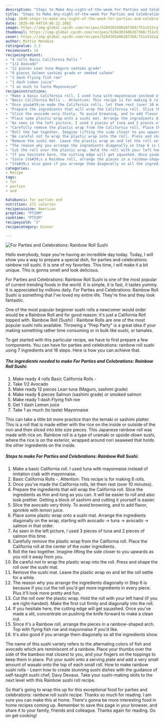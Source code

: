 ```yaml
---
description: "Steps to Make Any-night-of-the-week For Parties and Celebrations: Rainbow Roll Sushi"
title: "Steps to Make Any-night-of-the-week For Parties and Celebrations: Rainbow Roll Sushi"
slug: 2848-steps-to-make-any-night-of-the-week-for-parties-and-celebrations-rainbow-roll-sushi
date: 2020-08-04T19:48:22.100Z
image: https://img-global.cpcdn.com/recipes/5284302406287360/751x532cq70/for-parties-and-celebrations-rainbow-roll-sushi-recipe-main-photo.jpg
thumbnail: https://img-global.cpcdn.com/recipes/5284302406287360/751x532cq70/for-parties-and-celebrations-rainbow-roll-sushi-recipe-main-photo.jpg
cover: https://img-global.cpcdn.com/recipes/5284302406287360/751x532cq70/for-parties-and-celebrations-rainbow-roll-sushi-recipe-main-photo.jpg
author: Mittie Mendoza
ratingvalue: 3.3
reviewcount: 14
recipeingredient:
- "4 rolls Basic California Rolls "
- "1/2 Avocado"
- "12 pieces Lean tuna Maguro sashimi grade"
- "8 pieces Salmon sashimi grade or smoked salmon"
- "1 dash Flying fish roe"
- "1 dash Lemon juice"
- "1 as much to taste Mayonnaise"
recipeinstructions:
- "Make a basic California roll. I used tuna with mayonnaise instead of imitation crab with mayonnaise."
- "Basic California Rolls -. Attention: This recipe is for making 8 rolls."
- "Once you&#39;ve made the California rolls, let them rest (over 10 minutes)."
- "Prepare the ingredients that will wrap the California roll. Slice the ingredients as thin and long as you can. It will be easier to roll and also look prettier. Getting a block of sashimi and cutting it yourself is easier."
- "Slice the avocado very thinly. To avoid browning, and to add flavor, sprinkle with lemon juice."
- "Place some plastic wrap onto a sushi mat. Arrange the ingredients diagonally on the wrap, starting with avocado → tuna → avocado → salmon in that order."
- "As seen in the left picture, I used 3 pieces of tuna and 2 pieces of salmon this time."
- "Carefully remove the plastic wrap from the California roll. Place the California roll at the center of the outer ingredients."
- "Roll the two together. Imagine lifting the side closer to you upwards as you roll it away from you."
- "Be careful not to wrap the plastic wrap into the roll. Press and shape the roll over the sushi mat."
- "Remove the sushi mat. Leave the plastic wrap on and let the roll settle for a while."
- "The reason why you arrange the ingredients diagonally in Step 6 is because if you cut the roll you&#39;d get more ingredients in every piece. Plus it&#39;ll look more pretty and fun."
- "Cut the roll over the plastic wrap. Hold the roll with your left hand (if you are right-handed). Make the first cut firmly and diagonally into the roll."
- "If you hesitate here, the cutting edge will get squashed. Once you&#39;ve made a slit, concentrate on pushing the knife forward to make a clean cut."
- "Since it&#39;s a Rainbow roll, arrange the pieces in a rainbow-shaped arch. Top with flying fish roe and mayonnaise if you&#39;d like."
- "It&#39;s also good if you arrange them diagonally so all the ingredients show."
categories:
- Recipe
tags:
- for
- parties
- and

katakunci: for parties and 
nutrition: 271 calories
recipecuisine: American
preptime: "PT39M"
cooktime: "PT52M"
recipeyield: "2"
recipecategory: Dinner

---
```



![For Parties and Celebrations: Rainbow Roll Sushi](https://img-global.cpcdn.com/recipes/5284302406287360/751x532cq70/for-parties-and-celebrations-rainbow-roll-sushi-recipe-main-photo.jpg)

Hello everybody, hope you're having an incredible day today. Today, I will show you a way to prepare a special dish, for parties and celebrations: rainbow roll sushi. It is one of my favorites. This time, I will make it a bit unique. This is gonna smell and look delicious.

For Parties and Celebrations: Rainbow Roll Sushi is one of the most popular of current trending foods in the world. It is simple, it is fast, it tastes yummy. It is appreciated by millions daily. For Parties and Celebrations: Rainbow Roll Sushi is something that I've loved my entire life. They're fine and they look fantastic.

One of the most popular beginner sushi rolls a newcomer would order would be a Rainbow Roll and for good reason: it&#39;s just a California Roll topped with. Rainbow Roll (Sushi) : Rainbow Rolls are one of the most popular sushi rolls available. Throwing a &#34;Prep Party&#34; is a great idea if your making something rather time consuming or in bulk like sushi, or tamales.


To get started with this particular recipe, we have to first prepare a few components. You can have for parties and celebrations: rainbow roll sushi using 7 ingredients and 16 steps. Here is how you can achieve that.

<!--inarticleads1-->

##### The ingredients needed to make For Parties and Celebrations: Rainbow Roll Sushi:

1. Make ready 4 rolls Basic California Rolls -
1. Take 1/2 Avocado
1. Make ready 12 pieces Lean tuna (Maguro, sashimi grade)
1. Make ready 8 pieces Salmon (sashimi grade) or smoked salmon
1. Make ready 1 dash Flying fish roe
1. Get 1 dash Lemon juice
1. Take 1 as much (to taste) Mayonnaise


This can take a little bit more practice than the temaki or sashimi platter. This is a roll that is made either with the rice on the inside or outside of the nori and then sliced into bite size pieces. This Japanese rainbow roll was made with rice on. Rainbow roll is a type of uramaki or upside-down sushi, where the rice is on the exterior, wrapped around nori seaweed that holds the other ingredients on the inside. 

<!--inarticleads2-->

##### Steps to make For Parties and Celebrations: Rainbow Roll Sushi:

1. Make a basic California roll. I used tuna with mayonnaise instead of imitation crab with mayonnaise.
1. Basic California Rolls -. Attention: This recipe is for making 8 rolls.
1. Once you&#39;ve made the California rolls, let them rest (over 10 minutes).
1. Prepare the ingredients that will wrap the California roll. Slice the ingredients as thin and long as you can. It will be easier to roll and also look prettier. Getting a block of sashimi and cutting it yourself is easier.
1. Slice the avocado very thinly. To avoid browning, and to add flavor, sprinkle with lemon juice.
1. Place some plastic wrap onto a sushi mat. Arrange the ingredients diagonally on the wrap, starting with avocado → tuna → avocado → salmon in that order.
1. As seen in the left picture, I used 3 pieces of tuna and 2 pieces of salmon this time.
1. Carefully remove the plastic wrap from the California roll. Place the California roll at the center of the outer ingredients.
1. Roll the two together. Imagine lifting the side closer to you upwards as you roll it away from you.
1. Be careful not to wrap the plastic wrap into the roll. Press and shape the roll over the sushi mat.
1. Remove the sushi mat. Leave the plastic wrap on and let the roll settle for a while.
1. The reason why you arrange the ingredients diagonally in Step 6 is because if you cut the roll you&#39;d get more ingredients in every piece. Plus it&#39;ll look more pretty and fun.
1. Cut the roll over the plastic wrap. Hold the roll with your left hand (if you are right-handed). Make the first cut firmly and diagonally into the roll.
1. If you hesitate here, the cutting edge will get squashed. Once you&#39;ve made a slit, concentrate on pushing the knife forward to make a clean cut.
1. Since it&#39;s a Rainbow roll, arrange the pieces in a rainbow-shaped arch. Top with flying fish roe and mayonnaise if you&#39;d like.
1. It&#39;s also good if you arrange them diagonally so all the ingredients show.


The name of this sushi variety refers to the alternating colors of fish and avocado which are reminiscent of a rainbow. Place your thumbs over the side of the bamboo mat closest to you, and your fingers on the toppings to keep them in place. Put your sushi onto a serving plate and add a very small amount of wasabi onto the top of each small roll. How to make rainbow sushi rolls - Learn how to create stunning sushi dishes with the guidance of self-taught sushi chef, Davy Devaux. Take your sushi-making skills to the next level with this Rainbow sushi roll recipe. 

So that's going to wrap this up for this exceptional food for parties and celebrations: rainbow roll sushi recipe. Thanks so much for reading. I am sure you can make this at home. There's gonna be more interesting food in home recipes coming up. Remember to save this page in your browser, and share it to your family, friends and colleague. Thanks again for reading. Go on get cooking!
